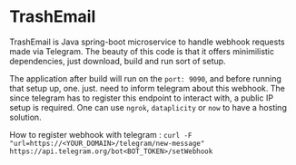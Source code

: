 # TrashEmail 

TrashEmail is Java spring-boot microservice to handle webhook requests made via Telegram. The beauty of this code is that it offers minimilistic dependencies, just download, build and run sort of setup.

The application after build will run on the `port: 9090`, and before running that setup up, one. just. need to inform telegram about this webhook. The since telegram has to register this endpoint to interact with, a public IP setup is required. One can use `ngrok`, `dataplicity` or `now` to have a hosting solution.


How to register webhook with telegram :  `curl -F "url=https://<YOUR_DOMAIN>/telegram/new-message" https://api.telegram.org/bot<BOT_TOKEN>/setWebhook`
